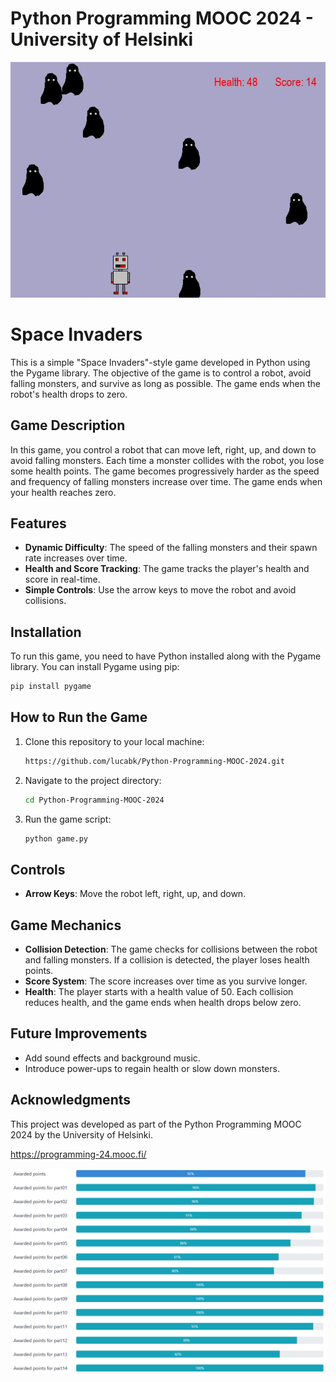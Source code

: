 # Python Programming MOOC 2024 - University of Helsinki

<img src=media/game.png>

# Space Invaders

This is a simple "Space Invaders"-style game developed in Python using the Pygame library. The objective of the game is to control a robot, avoid falling monsters, and survive as long as possible. The game ends when the robot's health drops to zero.

## Game Description

In this game, you control a robot that can move left, right, up, and down to avoid falling monsters. Each time a monster collides with the robot, you lose some health points. The game becomes progressively harder as the speed and frequency of falling monsters increase over time. The game ends when your health reaches zero.

## Features

- **Dynamic Difficulty**: The speed of the falling monsters and their spawn rate increases over time.
- **Health and Score Tracking**: The game tracks the player's health and score in real-time.
- **Simple Controls**: Use the arrow keys to move the robot and avoid collisions.

## Installation

To run this game, you need to have Python installed along with the Pygame library. You can install Pygame using pip:

```bash
pip install pygame
```

## How to Run the Game

1. Clone this repository to your local machine:

   ```bash
   https://github.com/lucabk/Python-Programming-MOOC-2024.git
   ```

2. Navigate to the project directory:

   ```bash
   cd Python-Programming-MOOC-2024
   ```

3. Run the game script:

   ```bash
   python game.py
   ```

## Controls

- **Arrow Keys**: Move the robot left, right, up, and down.

## Game Mechanics

- **Collision Detection**: The game checks for collisions between the robot and falling monsters. If a collision is detected, the player loses health points.
- **Score System**: The score increases over time as you survive longer.
- **Health**: The player starts with a health value of 50. Each collision reduces health, and the game ends when health drops below zero.

## Future Improvements

- Add sound effects and background music.
- Introduce power-ups to regain health or slow down monsters.


## Acknowledgments

This project was developed as part of the Python Programming MOOC 2024 by the University of Helsinki.

https://programming-24.mooc.fi/

<img src=media/points.png>


